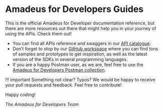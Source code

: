 # Amadeus for Developers Guides

This is the official Amadeus for Developer documentation reference, but there are more resources out there that might help you in your journey of using the APIs. Check them out!

* You can find all APIs reference and swaggers in our [API catalogue](https://developers.amadeus.com/self-service). 
* Don’t forget to stop by our [GitHub workspace](https://github.com/amadeus4dev/) where you can find tons of samples and prototypes to get inspiration, as well as the latest version of the SDKs in several programming languages.
* If you are a happy Postman user, as we are, feel free to use the [Amadeus for Developers Postman collection](https://www.postman.com/amadeus4dev/workspace/amadeus-for-developers-s-public-workspace/documentation/2672636-27471449-d2ca-a8c4-1399-6b0cfbddd079).

!!! important
    Something not clear? Typos? We would be happy to receive your pull requests and feedback. Feel free to contribute!

Happy coding!

_The Amadeus for Developers Team_

